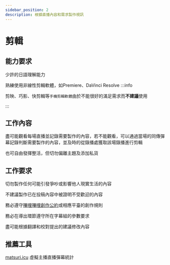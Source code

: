 ```yaml
---
sidebar_position: 2
description: 根據直播內容和需求製作視訊
---
```


# 剪輯

## 能力要求
少許的日語理解能力

熟練使用非線性剪輯軟體，如Premiere、DaVinci Resolve
:::info

剪映、巧影、快剪輯等`手機剪輯軟體`由於不能很好的滿足需求而**不建議**使用

:::
## 工作內容
盡可能觀看每場直播並記錄需要製作的內容，若不能觀看，可以通過當場的同傳彈幕記錄判斷需要製作的內容，並及時的從錄播處獲取該場錄播進行剪輯

也可自由發揮整活，但切勿偏離主題及添加私貨

## 工作要求
切勿製作任何可能引發爭吵或影響他人現實生活的內容

不建議製作已在投稿內容中被證明不受歡迎的內容

務必遵守[嗶哩嗶哩創作公約](https://member.bilibili.com/platform/treaty)或相應平臺的創作規則

務必在導出環節遵守所在字幕組的參數要求

盡可能根據翻譯和校對提出的建議修改內容
 ## 推薦工具

 [matsuri.icu](https://matsuri.icu/) 虛擬主播直播彈幕統計